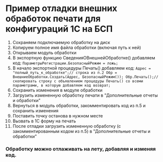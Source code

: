 # Пример отладки внешних обработок печати для конфигураций 1С на БСП

1. Сохраняем подключаемую обработку на диск
2. Копируем полное имя файла обработки (включая путь к ней)
3. Открываем модуль обработки
4. В экспортную функцию СведенияОВнешнейОбработке() добавляем код:
   `ПараметрыРегистрации.БезопасныйРежим = ложь;`
5. В начало экспортной процедуры Печать() добавляем код:
   `Адрес = "полный_путь_к_обработке";// строка из п.2
   Обр = ВнешниеОбработки.Создать(Адрес, БезопасныйРежим());
   Обр.Печать();//скопировать строку с объявлением процедуры Печать() со всеми параметрами, в которую добавляем код
   возврат;`
6. Сохранить изменения в модуле обработки
7. Загрузить измененную обработку печати в "Дополнительные отчеты и обработки"
8. Вернуться в модуль обработки, закомментировать код из п.5 и сохранить изменения
9.  Поставить точку останова в нужном месте
10. Вызвать в 1С форму на печать
11. После отладки загрузить измененную обработку (с закомментированным кодом из п.5) в "Дополнительные отчеты и обработки"

### Обработку можно отлаживать на лету, добавляя и изменяя код.
   
